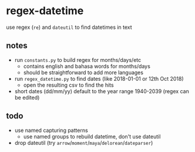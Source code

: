 #   regex-datetime
use regex (`re`) and `dateutil` to find datetimes in text

##  notes
-   run `constants.py` to build regex for months/days/etc
    -   contains english and bahasa words for months/days
    -   should be straightforward to add more languages
-   run `regex_datetime.py` to find dates (like 2018-01-01 or 12th Oct 2018)
    -   open the resulting csv to find the hits
-   short dates (dd/mm/yy) default to the year range 1940-2039 (regex can be edited)


##  todo
-   use named capturing patterns
    -   use named groups to rebuild datetime, don't use dateutil
-   drop dateutil (try `arrow`/`moment`/`maya`/`delorean`/`dateparser`)
